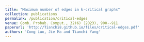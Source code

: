 ```yaml
---
title: "Maximum number of edges in k-critical graphs"
collection: publications
permalink: /publication/critical-edges
venue: Comb. Probab. Comput., 32(6) (2023), 900--911.
paperurl: 'http://Tianchi8.github.io/files/critical-edges.pdf'
authors: 'Cong Luo, Jie Ma and Tianchi Yang'
---
```

